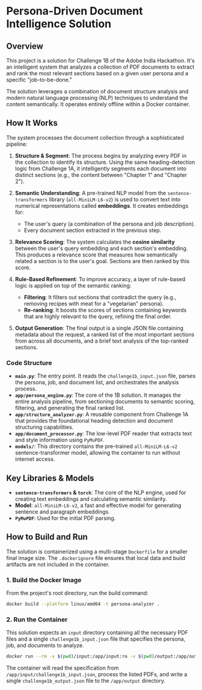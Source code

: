 # Persona-Driven Document Intelligence Solution
## Overview

This project is a solution for Challenge 1B of the Adobe India Hackathon. It's an intelligent system that analyzes a collection of PDF documents to extract and rank the most relevant sections based on a given user persona and a specific "job-to-be-done."

The solution leverages a combination of document structure analysis and modern natural language processing (NLP) techniques to understand the content semantically. It operates entirely offline within a Docker container.

## How It Works

The system processes the document collection through a sophisticated pipeline:

1.  **Structure & Segment**: The process begins by analyzing every PDF in the collection to identify its structure. Using the same heading-detection logic from Challenge 1A, it intelligently segments each document into distinct sections (e.g., the content between "Chapter 1" and "Chapter 2").

2.  **Semantic Understanding**: A pre-trained NLP model from the `sentence-transformers` library (`all-MiniLM-L6-v2`) is used to convert text into numerical representations called **embeddings**. It creates embeddings for:
    * The user's query (a combination of the persona and job description).
    * Every document section extracted in the previous step.

3.  **Relevance Scoring**: The system calculates the **cosine similarity** between the user's query embedding and each section's embedding. This produces a relevance score that measures how semantically related a section is to the user's goal. Sections are then ranked by this score.

4.  **Rule-Based Refinement**: To improve accuracy, a layer of rule-based logic is applied on top of the semantic ranking:
    * **Filtering**: It filters out sections that contradict the query (e.g., removing recipes with meat for a "vegetarian" persona).
    * **Re-ranking**: It boosts the scores of sections containing keywords that are highly relevant to the query, refining the final order.

5.  **Output Generation**: The final output is a single JSON file containing metadata about the request, a ranked list of the most important sections from across all documents, and a brief text analysis of the top-ranked sections.

### Code Structure

-   **`main.py`**: The entry point. It reads the `challenge1b_input.json` file, parses the persona, job, and document list, and orchestrates the analysis process.
-   **`app/persona_engine.py`**: The core of the 1B solution. It manages the entire analysis pipeline, from sectioning documents to semantic scoring, filtering, and generating the final ranked list.
-   **`app/structure_analyzer.py`**: A reusable component from Challenge 1A that provides the foundational heading detection and document structuring capabilities.
-   **`app/document_processor.py`**: The low-level PDF reader that extracts text and style information using `PyMuPDF`.
-   **`models/`**: This directory contains the pre-trained `all-MiniLM-L6-v2` sentence-transformer model, allowing the container to run without internet access.

## Key Libraries & Models

-   **`sentence-transformers` & `torch`**: The core of the NLP engine, used for creating text embeddings and calculating semantic similarity.
-   **Model**: `all-MiniLM-L6-v2`, a fast and effective model for generating sentence and paragraph embeddings.
-   **`PyMuPDF`**: Used for the initial PDF parsing.

## How to Build and Run

The solution is containerized using a multi-stage `Dockerfile` for a smaller final image size. The `.dockerignore` file ensures that local data and build artifacts are not included in the container.

### 1. Build the Docker Image

From the project's root directory, run the build command:

```bash
docker build --platform linux/amd64 -t persona-analyzer .
````

### 2\. Run the Container

This solution expects an `input` directory containing all the necessary PDF files and a single `challenge1b_input.json` file that specifies the persona, job, and documents to analyze.

```bash
docker run --rm -v $(pwd)/input:/app/input:ro -v $(pwd)/output:/app/output --network none persona-analyzer
```

The container will read the specification from `/app/input/challenge1b_input.json`, process the listed PDFs, and write a single `challenge1b_output.json` file to the `/app/output` directory.